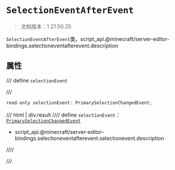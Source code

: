 # `SelectionEventAfterEvent`

> 文档版本：1.21.50.25

`SelectionEventAfterEvent`类。script_api.@minecraft/server-editor-bindings.selectioneventafterevent.description

## 属性

/// define
`selectionEvent`


///

```js
read-only selectionEvent: PrimarySelectionChangedEvent;
```

/// html | div.result
//// define
`selectionEvent`：[`PrimarySelectionChangedEvent`](./primaryselectionchangedevent.md)

- script_api.@minecraft/server-editor-bindings.selectioneventafterevent.selectionevent.description


////

///

